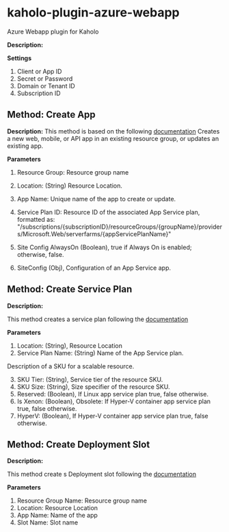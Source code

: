 # kaholo-plugin-azure-webapp
Azure Webapp plugin for Kaholo

**Description:**

**Settings**

1. Client or App ID
2. Secret or Password
3. Domain or Tenant ID
4. Subscription ID

## Method: Create App

**Description:**
This method is based on the following [documentation](https://docs.microsoft.com/en-us/rest/api/appservice/webapps/createorupdate)
Creates a new web, mobile, or API app in an existing resource group, or updates an existing app.

**Parameters**

1. Resource Group: Resource group name
2. Location: (String) Resource Location.
3. App Name: Unique name of the app to create or update.
4. Service Plan ID: Resource ID of the associated App Service plan, formatted as: "/subscriptions/{subscriptionID}/resourceGroups/{groupName}/providers/Microsoft.Web/serverfarms/{appServicePlanName}"

5. Site Config AlwaysOn (Boolean), true if Always On is enabled; otherwise, false.
6. SiteConfig (Obj), Configuration of an App Service app.

## Method: Create Service Plan

**Description:**

This method creates a service plan following the [documentation](https://docs.microsoft.com/en-us/rest/api/appservice/appserviceplans/createorupdate)

**Parameters**

1. Location: (String), Resource Location
2. Service Plan Name: (String) Name of the App Service plan.

Description of a SKU for a scalable resource.

3. SKU Tier: (String), Service tier of the resource SKU.
4. SKU Size: (String), Size specifier of the resource SKU.
5. Reserved: (Boolean), If Linux app service plan true, false otherwise.
6. Is Xenon: (Boolean), Obsolete: If Hyper-V container app service plan true, false otherwise.
7. HyperV: (Boolean), If Hyper-V container app service plan true, false otherwise.


## Method: Create Deployment Slot

**Description:**

This method create s Deployment slot following the [documentation](https://docs.microsoft.com/en-us/rest/api/appservice/webapps/createdeployment)

**Parameters**

1. Resource Group Name: Resource group name
2. Location: Resource Location
3. App Name: Name of the app
4. Slot Name: Slot name
